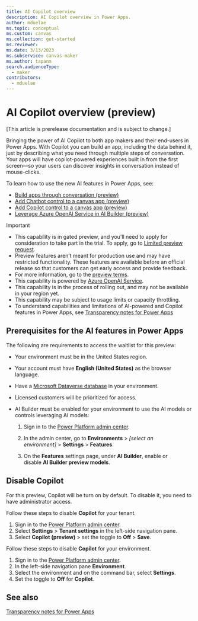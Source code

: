 ```yaml
---
title: AI Copilot overview
description: AI Copilot overview in Power Apps.
author: mduelae
ms.topic: conceptual
ms.custom: canvas
ms.collection: get-started
ms.reviewer: 
ms.date: 3/13/2023
ms.subservice: canvas-maker
ms.author: tapanm
search.audienceType: 
  - maker
contributors:
  - mduelae
---
```


# AI Copilot overview (preview)

[This article is prerelease documentation and is subject to change.]

Bringing the power of AI Copilot to both app makers and their end-users in Power Apps. With Copilot you can build an app, including the data behind it, just by describing what you need through multiple steps of conversation. Your apps will have copilot-powered experiences built in from the first screen&mdash;so your users can discover insights in conversation instead of mouse-clicks.

To learn how to use the new AI features in Power Apps, see:

- [Build apps through conversation (preview)](ai-conversations-create-app.md)
- [Add Chatbot control to a canvas app (preview)](add-ai-chatbot.md)
- [Add Copilot control to a canvas app (preview)](add-ai-copilot.md)
- [Leverage Azure OpenAI Service in AI Builder (preview)](/ai-builder/prebuilt-azure-openai)

> [!IMPORTANT]
>
> - This capability is in gated preview, and you'll need to apply for consideration to take part in the trial. To apply, go to [Limited preview request](https://go.microsoft.com/fwlink/?linkid=2227838).
> - Preview features aren’t meant for production use and may have restricted functionality. These features are available before an official release so that customers can get early access and provide feedback.
> - For more information, go to the [preview terms](https://go.microsoft.com/fwlink/?linkid=2189520).
> - This capability is powered by [Azure OpenAI Service](/azure/cognitive-services/openai/overview).
> - This capability is in the process of rolling out, and may not be available in your region yet.
> - This capability may be subject to usage limits or capacity throttling.
> - To understand capabilities and limitations of AI-powered and Copilot features in Power Apps, see [Transparency notes for Power Apps](../common/transparency-note.md)

## Prerequisites for the AI features in Power Apps

The following are requirements to access the waitlist for this preview:

- Your environment must be in the United States region.

- Your account must have **English (United States)** as the browser language.

- Have a [Microsoft Dataverse database](/power-platform/admin/create-database) in your environment.  

- Licensed customers will be prioritized for access.  

- AI Builder must be enabled for your environment to use the AI models or controls leveraging AI models:

    1. Sign in to the [Power Platform admin center](https://admin.powerplatform.microsoft.com/).

    2. In the admin center, go to **Environments** &gt; *\[select an environment\]* &gt; **Settings** &gt; **Features**.

    3. On the **Features** settings page, under **AI Builder**, enable or disable **AI Builder preview models**.

## Disable Copilot

For this preview, Copilot will be turn on by default. To disable it, you need to have administrator access.

Follow these steps to disable **Copilot** for your tenant.

1. Sign in to the [Power Platform admin center](https://admin.powerplatform.microsoft.com/).
2. Select **Settings** > **Tenant settings** in the left-side navigation pane.
3. Select **Copilot (preview)** > set the toggle to **Off** > **Save**.

Follow these steps to disable **Copilot** for your environment.

1. Sign in to the [Power Platform admin center](https://admin.powerplatform.microsoft.com/).
2. In the left-side navigation pane **Environment**.
3. Select the environment and on the command bar, select **Settings**.
4. Set the toggle to **Off** for **Copilot**.

## See also

[Transparency notes for Power Apps](../common/transparency-note.md)
